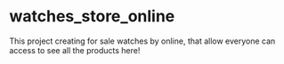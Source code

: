 # watches_store_online
This project creating for sale watches by online, that allow everyone can access to see all the products here!
